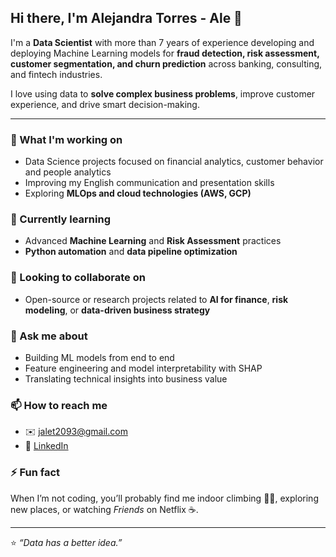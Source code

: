 ## Hi there, I'm Alejandra Torres - Ale 👋

I'm a **Data Scientist** with more than 7 years of experience developing and deploying Machine Learning models for **fraud detection, risk assessment, customer segmentation, and churn prediction** across banking, consulting, and fintech industries.

I love using data to **solve complex business problems**, improve customer experience, and drive smart decision-making.

---

### 🔭 What I'm working on
- Data Science projects focused on financial analytics, customer behavior and people analytics
- Improving my English communication and presentation skills
- Exploring **MLOps and cloud technologies (AWS, GCP)**

### 🌱 Currently learning
- Advanced **Machine Learning** and **Risk Assessment** practices  
- **Python automation** and **data pipeline optimization**

### 👯 Looking to collaborate on
- Open-source or research projects related to **AI for finance**, **risk modeling**, or **data-driven business strategy**

### 💬 Ask me about
- Building ML models from end to end  
- Feature engineering and model interpretability with SHAP  
- Translating technical insights into business value

### 📫 How to reach me
- ✉️ [jalet2093@gmail.com](mailto:jalet2093@gmail.com)  
- 💼 [LinkedIn](https://www.linkedin.com/in/jalet2093)  


### ⚡ Fun fact
When I’m not coding, you’ll probably find me indoor climbing 🧗‍♀️, exploring new places, or watching *Friends* on Netflix ☕️.

---

⭐️ *“Data has a better idea.”*

